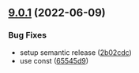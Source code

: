 ## [9.0.1](https://github.com/stipsan/pluralize-esm/compare/v9.0.0...v9.0.1) (2022-06-09)


### Bug Fixes

* setup semantic release ([2b02cdc](https://github.com/stipsan/pluralize-esm/commit/2b02cdccd8161e257f0651f3ceab66165861c0cd))
* use const ([65545d9](https://github.com/stipsan/pluralize-esm/commit/65545d93e135934d6097469c1f922058aab7a591))
